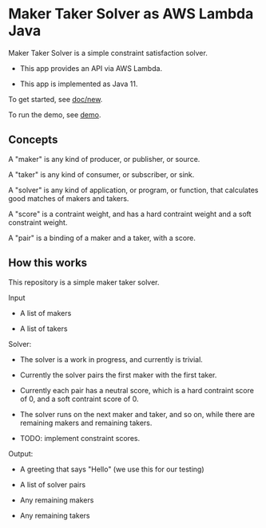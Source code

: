 # Maker Taker Solver as AWS Lambda Java


Maker Taker Solver is a simple constraint satisfaction solver.

  * This app provides an API via AWS Lambda.

  * This app is implemented as Java 11.

To get started, see [doc/new](doc/new).

To run the demo, see [demo](demo).


## Concepts

A "maker" is any kind of producer, or publisher, or source.

A "taker" is any kind of consumer, or subscriber, or sink.

A "solver" is any kind of application, or program, or function, that calculates good matches of makers and takers.

A "score" is a contraint weight, and has a hard contraint weight and a soft constraint weight.

A "pair" is a binding of a maker and a taker, with a score.


## How this works

This repository is a simple maker taker solver.

Input

  * A list of makers
  
  * A list of takers

Solver:

  * The solver is a work in progress, and currently is trivial.

  * Currently the solver pairs the first maker with the first taker.

  * Currently each pair has a neutral score, which is a hard contraint score of 0, and a soft contraint score of 0.

  * The solver runs on the next maker and taker, and so on, while there are remaining makers and remaining takers.

  * TODO: implement constraint scores.

Output:

  * A greeting that says "Hello" (we use this for our testing)

  * A list of solver pairs
  
  * Any remaining makers
  
  * Any remaining takers
